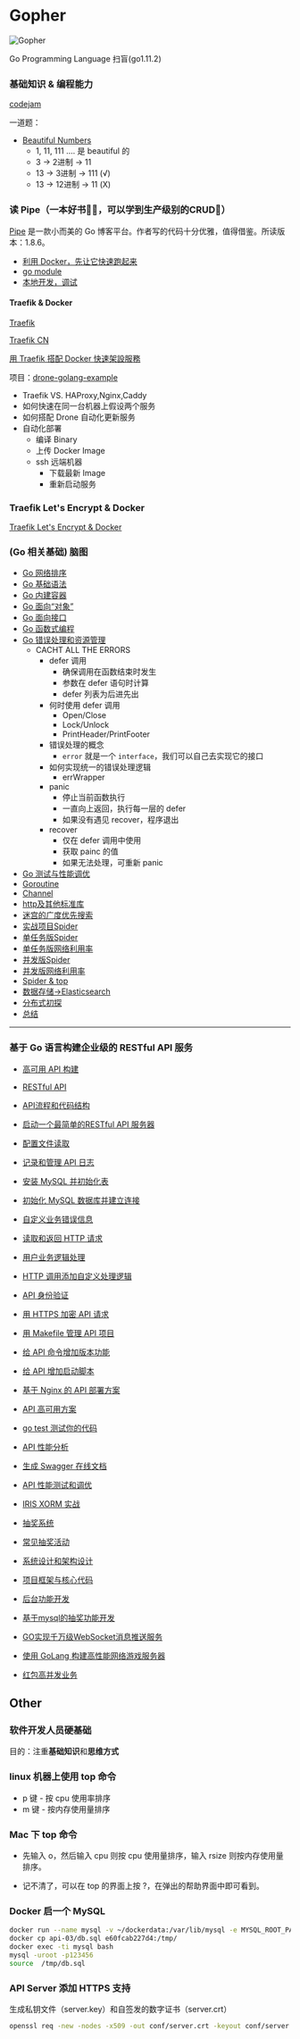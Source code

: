 # Gopher

![Gopher](https://golang.org/doc/gopher/frontpage.png)

Go Programming Language 扫盲(go1.11.2)

### 基础知识 & 编程能力

[codejam](https://codingcompetitions.withgoogle.com/codejam)

一道题：
* [Beautiful Numbers](https://code.google.com/codejam/contest/5264487/dashboard#s=p1)
    * 1, 11, 111 .... 是 beautiful 的
    * 3 -> 2进制 -> 11
    * 13 -> 3进制 -> 111 (√)
    * 13 -> 12进制 -> 11 (X)


### 读 Pipe（一本好书🤦‍♀️，可以学到生产级别的CRUD🤣）

[Pipe](https://github.com/b3log/pipe) 是一款小而美的 Go 博客平台。作者写的代码十分优雅，值得借鉴。所读版本：1.8.6。

* [利用 Docker，先让它快速跑起来](./stories/pipe-docker.md)
* [go module](./stories/go-module.md)
* [本地开发，调试](./stories/pipe-debug.md)

#### Traefik & Docker

[Traefik](https://docs.traefik.io/)

[Traefik CN](http://traefik.cn/)

[用 Traefik 搭配 Docker 快速架設服務](https://blog.wu-boy.com/2019/01/deploy-service-using-traefik-and-docker/#more-7193)

项目：[drone-golang-example](https://github.com/go-training/drone-golang-example)
* Traefik VS. HAProxy,Nginx,Caddy
* 如何快速在同一台机器上假设两个服务
* 如何搭配 Drone 自动化更新服务
* 自动化部署
  * 编译 Binary
  * 上传 Docker Image
  * ssh 远端机器
    * 下载最新 Image
    * 重新启动服务


### Traefik Let's Encrypt & Docker

[Traefik Let's Encrypt & Docker](https://github.com/go-training/training/tree/master/example25-traefik-golang-app-lets-encrypt)

### (Go 相关基础) 脑图

* [Go 网络排序](./images/sort.png)
* [Go 基础语法](./images/Go1.png)
* [Go 内建容器](./images/Go2.png)
* [Go 面向“对象”](./images/Go3.png)
* [Go 面向接口](./images/Go4.png)
* [Go 函数式编程](./images/Go5.png)
* [Go 错误处理和资源管理](./images/Go6.png)
    * CACHT ALL THE ERRORS
        * defer 调用
            * 确保调用在函数结束时发生
            * 参数在 defer 语句时计算
            * defer 列表为后进先出
        * 何时使用 defer 调用
            * Open/Close
            * Lock/Unlock
            * PrintHeader/PrintFooter
        * 错误处理的概念
            * `error` 就是一个 `interface`，我们可以自己去实现它的接口
        * 如何实现统一的错误处理逻辑
            * errWrapper
        * panic
            * 停止当前函数执行
            * 一直向上返回，执行每一层的 defer
            * 如果没有遇见 recover，程序退出
        * recover
            * 仅在 defer 调用中使用
            * 获取 painc 的值
            * 如果无法处理，可重新 panic
* [Go 测试与性能调优](./images/Go7.png)
* [Goroutine](./images/Go8.png)
* [Channel](./images/Go9.png)
* [http及其他标准库](./images/Go10.png)
* [迷宫的广度优先搜索](./images/Go11.png)
* [实战项目Spider](./images/Go12.png)
* [单任务版Spider](./images/Go13.png)
* [单任务版网络利用率](./images/1.0spider.png)
* [并发版Spider](./images/Go14.png)
* [并发版网络利用率](./images/2.0spider.png)
* [Spider & top](./images/2.0top.png)
* [数据存储->Elasticsearch](./images/Go15.png)
* [分布式初探](./images/Go16.png)
* [总结](./images/Go17.png)
---

### 基于 Go 语言构建企业级的 RESTful API 服务

* [高可用 API 构建](./images/RESTful/api-1.png)
* [RESTful API](./images/RESTful/api-2.png)
* [API流程和代码结构](./images/RESTful/api-3.png)
* [启动一个最简单的RESTful API 服务器](./images/RESTful/api-4.png)
* [配置文件读取](./images/RESTful/api-5.png)
* [记录和管理 API 日志](./images/RESTful/api-6.png)
* [安装 MySQL 并初始化表](./images/RESTful/api-7.png)
* [初始化 MySQL 数据库并建立连接](./images/RESTful/api-8.png)
* [自定义业务错误信息](./images/RESTful/api-9.png)
* [读取和返回 HTTP 请求](./images/RESTful/api-10.png)
* [用户业务逻辑处理](./images/RESTful/api-11.png)
* [HTTP 调用添加自定义处理逻辑](./images/RESTful/api-12.png)
* [API 身份验证](./images/RESTful/api-13.png)
* [用 HTTPS 加密 API 请求](./images/RESTful/api-14.png)
* [用 Makefile 管理 API 项目](./images/RESTful/api-15.png)
* [给 API 命令增加版本功能](./images/RESTful/api-16.png)
* [给 API 增加启动脚本](./images/RESTful/api-17.png)
* [基于 Nginx 的 API 部署方案](./images/RESTful/api-18.png)
* [API 高可用方案](./images/RESTful/api-19.png)
* [go test 测试你的代码](./images/RESTful/api-20.png)
* [API 性能分析](./images/RESTful/api-21.png)
* [生成 Swagger 在线文档](./images/RESTful/api-22.png)
* [API 性能测试和调优](./images/RESTful/api-23.png)
* [IRIS XORM 实战](./images/iris+xorm1.png)
* [抽奖系统](./images/Lottery/lottery-1.png)
* [常见抽奖活动](./images/Lottery/lottery-2.png)
* [系统设计和架构设计](./images/Lottery/lottery-3.png)
* [项目框架与核心代码](./images/Lottery/lottery-4.png)
* [后台功能开发](./images/Lottery/lottery-5.png)
* [基于mysql的抽奖功能开发](./images/Lottery/lottery-6.png)
* [GO实现千万级WebSocket消息推送服务](./images/go-websocket.png)
* [使用 GoLang 构建高性能网络游戏服务器](./images/nano/nano-1.png)

* [红包高并发业务](./RED.md)

## Other

### 软件开发人员硬基础

目的：注重**基础知识**和**思维方式**

### linux 机器上使用 top 命令

* p 键 - 按 cpu 使用率排序
* m 键 - 按内存使用量排序

### Mac 下 top 命令

* 先输入 o，然后输入 cpu 则按 cpu 使用量排序，输入 rsize 则按内存使用量排序。

* 记不清了，可以在 top 的界面上按 ?，在弹出的帮助界面中即可看到。

### Docker 启一个 MySQL

```sh
docker run --name mysql -v ~/dockerdata:/var/lib/mysql -e MYSQL_ROOT_PASSWORD=123456 -d -i -p 3306:3306 --restart=always  mysql:5.6
docker cp api-03/db.sql e60fcab227d4:/tmp/
docker exec -ti mysql bash
mysql -uroot -p123456
source  /tmp/db.sql
```

### API Server 添加 HTTPS 支持

生成私钥文件（server.key）和自签发的数字证书（server.crt）

```sh
openssl req -new -nodes -x509 -out conf/server.crt -keyout conf/server.key -days 3650 -subj "/C=DE/ST=NRW/L=Earth/O=Random Company/OU=IT/CN=127.0.0.1/emailAddress=xxxxx@qq.com"
```